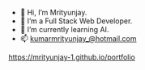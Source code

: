 - 👋 Hi, I’m Mrityunjay.
- 👀 I’m a Full Stack Web Developer.
- 🌱 I’m currently learning AI.
- 📫 kumarmrityunjay_@hotmail.com

<!---
mrityunjay-1/mrityunjay-1 is a ✨ special ✨ repository because its `README.md` (this file) appears on your GitHub profile.
You can click the Preview link to take a look at your changes.
--->

https://mrityunjay-1.github.io/portfolio

